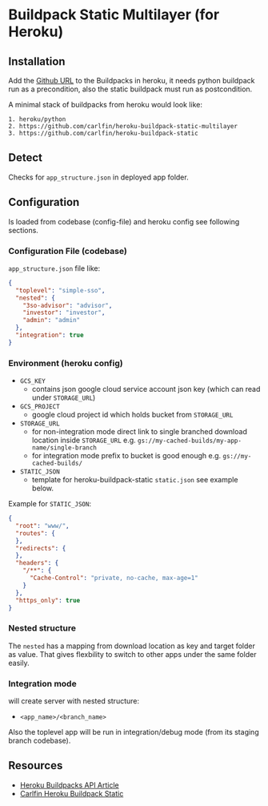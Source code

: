 # Buildpack Static Multilayer (for Heroku)

## Installation

Add the [Github URL](/carlfin/heroku-buildpack-static-multilayer) to the Buildpacks in heroku, it needs python buildpack run as a precondition,
also the static buildpack must run as postcondition.

A minimal stack of buildpacks from heroku would look like:
```
1. heroku/python
2. https://github.com/carlfin/heroku-buildpack-static-multilayer
3. https://github.com/carlfin/heroku-buildpack-static
```


## Detect

Checks for `app_structure.json` in deployed app folder.


## Configuration

Is loaded from codebase (config-file) and heroku config see following sections.

### Configuration File (codebase)

`app_structure.json` file like:

```json
{
  "toplevel": "simple-sso",
  "nested": {
    "3so-advisor": "advisor",
    "investor": "investor",
    "admin": "admin"
  },
  "integration": true
}
```


### Environment (heroku config)

* `GCS_KEY`
  * contains json google cloud service account json key (which can read under `STORAGE_URL`)
* `GCS_PROJECT`
  * google cloud project id which holds bucket from `STORAGE_URL`
* `STORAGE_URL`
  * for non-integration mode direct link to single branched download location inside `STORAGE_URL`
    e.g. `gs://my-cached-builds/my-app-name/single-branch`
  * for integration mode prefix to bucket is good enough e.g. `gs://my-cached-builds/`
* `STATIC_JSON`
  * template for heroku-buildpack-static `static.json` see example below.


Example for `STATIC_JSON`:

```json
{
  "root": "www/",
  "routes": {
  },
  "redirects": {
  },
  "headers": {
    "/**": {
      "Cache-Control": "private, no-cache, max-age=1"
    }
  },
  "https_only": true
}
```


### Nested structure

The `nested` has a mapping from download location as key and target folder as value.
That gives flexbility to switch to other apps under the same folder easily.


### Integration mode

will create server with nested structure:

* `<app_name>/<branch_name>`

Also the toplevel app will be run in integration/debug mode (from its staging branch codebase).


## Resources

* [Heroku Buildpacks API Article](https://devcenter.heroku.com/articles/buildpack-api)
* [Carlfin Heroku Buildpack Static](https://github.com/carlfin/heroku-buildpack-static)
